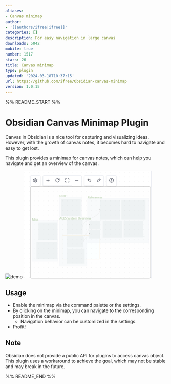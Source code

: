 ```yaml
---
aliases:
- Canvas minimap
author:
- '[[authors/ifree|ifree]]'
categories: []
description: For easy navigation in large canvas
downloads: 5042
mobile: true
number: 1517
stars: 26
title: Canvas minimap
type: plugin
updated: '2024-03-18T10:37:15'
url: https://github.com/ifree/Obsidian-canvas-minimap
version: 1.0.15
---
```


%% README_START %%

# Obsidian Canvas Minimap Plugin

Canvas in Obsidian is a nice tool for capturing and visualizing ideas. However, with the growth of canvas notes, it becomes hard to navigate and easy to get lost.

This plugin provides a minimap for canvas notes, which can help you navigate and get an overview of the canvas.

<img src="https://raw.githubusercontent.com/ifree/Obsidian-canvas-minimap/HEAD/assets/obsidian_minimap.gif" alt="demo" width=400>
<img src="https://raw.githubusercontent.com/ifree/Obsidian-canvas-minimap/HEAD/assets/preview.png" alt="preview" width=400>




## Usage
- Enable the minimap via the command palette or the settings.
- By clicking on the minimap, you can navigate to the corresponding position in the canvas.
    - Navigation behavior can be customized in the settings.
- Profit!

## Note
Obsidian does not provide a public API for plugins to access canvas object. This plugin uses a workaround to achieve the goal, which may not be stable and may break in the future.


%% README_END %%